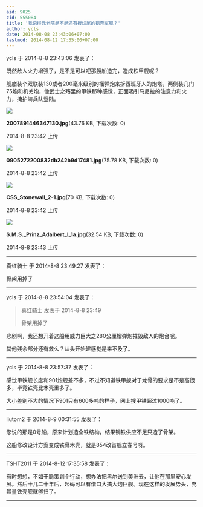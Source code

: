 ```yaml
---
aid: 9025
zid: 555084
title: '我记得元老院是不是还有搜烂尾的钢壳军舰？'
author: ycls
date: 2014-08-08 23:43:06+07:00
lastmod: 2014-08-12 17:35:00+07:00
---
```


ycls 于 2014-8-8 23:43:06 发表了：

既然敌人火力增强了，是不是可以吧那艘船造完，造成铁甲舰呢？

舰艏装个双联装130或者200毫米级别的榴弹炮来拆西班牙人的炮塔，两侧装几门75炮和机关炮，像武士之殇里的甲铁那种感觉，正面吸引马尼拉的注意力和火力，掩护海兵队登陆。

![](https://cdn.jsdelivr.net/gh/lzjluzijie/beichao@main/img/234239hsjb44u6hbufxzm4.jpg)



**2007891446347130.jpg**(43.76 KB, 下载次数: 0)



2014-8-8 23:42 上传



![](https://cdn.jsdelivr.net/gh/lzjluzijie/beichao@main/img/234259zkqep7mkpmq9mokb.jpg)



**0905272200832db242b9d17481.jpg**(75.78 KB, 下载次数: 0)



2014-8-8 23:42 上传



![](https://cdn.jsdelivr.net/gh/lzjluzijie/beichao@main/img/234259wahzrrhps2ppt2hh.jpg)



**CSS\_Stonewall\_2-1.jpg**(70 KB, 下载次数: 0)



2014-8-8 23:42 上传



![](https://cdn.jsdelivr.net/gh/lzjluzijie/beichao@main/img/234300p5f9tq68c848vt49.jpg)



**S.M.S.\_Prinz\_Adalbert\_I\_1a.jpg**(32.54 KB, 下载次数: 0)



2014-8-8 23:43 上传

---------

真红骑士 于 2014-8-8 23:49:27 发表了：

骨架用掉了

---------

ycls 于 2014-8-8 23:54:04 发表了：

> 真红骑士 发表于 2014-8-8 23:49
> 
> 骨架用掉了



悲剧啊，我还想开着这船用威力巨大之280公厘榴弹炮摧毁敌人的炮台呢。

其他残余部分还有救么？从头开始建感觉是来不及了。

---------

ycls 于 2014-8-8 23:57:37 发表了：

感觉甲铁舰长度和901炮舰差不多，不过不知道铁甲舰对于龙骨的要求是不是高很多，毕竟铁壳比木壳重多了。

大小差别不大的情况下901只有600多吨的样子，网上搜甲铁超过1000吨了。

---------

liutom2 于 2014-8-9 00:31:55 发表了：

您说的那是0号船，原来计划造全铁结构，结果钢铁供应不足只造了骨架。

这船修改设计方案变成铁骨木壳，就是854改首舰立春号呀。

---------

TSHT2011 于 2014-8-12 17:35:58 发表了：

有时想想，不如干脆策划个行动，想办法把黑尔送到美洲去，让他在那里安心发展。然后十几二十年后，起码可以有借口大搞大炮巨舰。现在这样的发展势头，充其量铁壳舰就够扫了。

---------

